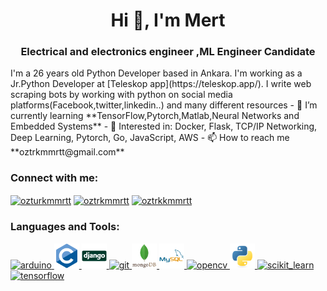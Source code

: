 <h1 align="center">Hi 👋, I'm Mert</h1>
<h3 align="center">Electrical and electronics engineer ,ML Engineer Candidate</h3>
I'm a 26 years old Python Developer based in Ankara. I'm working as a Jr.Python Developer at [Teleskop app](https://teleskop.app/). I write web scraping bots by working with python on social media platforms(Facebook,twitter,linkedin..) and many different resources
- 🌱 I’m currently learning **TensorFlow,Pytorch,Matlab,Neural Networks and Embedded Systems**
- 🔨 Interested in: Docker, Flask, TCP/IP Networking, Deep Learning, Pytorch, Go, JavaScript, AWS
- 📫 How to reach me **oztrkmmrtt@gmail.com**

<h3 align="left">Connect with me:</h3>
<p align="left">
<a href="https://linkedin.com/in/ozturkmmrtt" target="blank"><img align="center" src="https://cdn.jsdelivr.net/npm/simple-icons@3.0.1/icons/linkedin.svg" alt="ozturkmmrtt" height="30" width="40" /></a>
<a href="https://kaggle.com/oztrkmmrtt" target="blank"><img align="center" src="https://cdn.jsdelivr.net/npm/simple-icons@3.0.1/icons/kaggle.svg" alt="oztrkmmrtt" height="30" width="40" /></a>
<a href="https://instagram.com/oztrkkmmrtt" target="blank"><img align="center" src="https://cdn.jsdelivr.net/npm/simple-icons@3.0.1/icons/instagram.svg" alt="oztrkkmmrtt" height="30" width="40" /></a>
</p>

<h3 align="left">Languages and Tools:</h3>
<p align="left"> <a href="https://www.arduino.cc/" target="_blank"> <img src="https://cdn.worldvectorlogo.com/logos/arduino-1.svg" alt="arduino" width="40" height="40"/> </a> <a href="https://www.cprogramming.com/" target="_blank"> <img src="https://raw.githubusercontent.com/devicons/devicon/master/icons/c/c-original.svg" alt="c" width="40" height="40"/> </a> <a href="https://www.djangoproject.com/" target="_blank"> <img src="https://raw.githubusercontent.com/devicons/devicon/master/icons/django/django-original.svg" alt="django" width="40" height="40"/> </a> <a href="https://git-scm.com/" target="_blank"> <img src="https://www.vectorlogo.zone/logos/git-scm/git-scm-icon.svg" alt="git" width="40" height="40"/> </a> <a href="https://www.mongodb.com/" target="_blank"> <img src="https://raw.githubusercontent.com/devicons/devicon/master/icons/mongodb/mongodb-original-wordmark.svg" alt="mongodb" width="40" height="40"/> </a> <a href="https://www.mysql.com/" target="_blank"> <img src="https://raw.githubusercontent.com/devicons/devicon/master/icons/mysql/mysql-original-wordmark.svg" alt="mysql" width="40" height="40"/> </a> <a href="https://opencv.org/" target="_blank"> <img src="https://www.vectorlogo.zone/logos/opencv/opencv-icon.svg" alt="opencv" width="40" height="40"/> </a> <a href="https://www.python.org" target="_blank"> <img src="https://raw.githubusercontent.com/devicons/devicon/master/icons/python/python-original.svg" alt="python" width="40" height="40"/> </a> <a href="https://scikit-learn.org/" target="_blank"> <img src="https://upload.wikimedia.org/wikipedia/commons/0/05/Scikit_learn_logo_small.svg" alt="scikit_learn" width="40" height="40"/> </a> <a href="https://www.tensorflow.org" target="_blank"> <img src="https://www.vectorlogo.zone/logos/tensorflow/tensorflow-icon.svg" alt="tensorflow" width="40" height="40"/> </a> </p>

